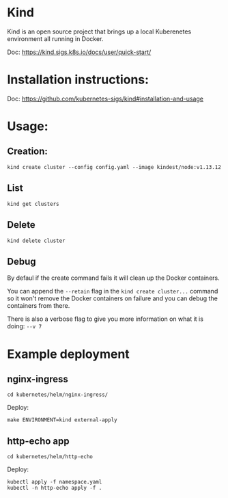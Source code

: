 Kind
=======
Kind is an open source project that brings up a local Kuberenetes environment all
running in Docker.

Doc: https://kind.sigs.k8s.io/docs/user/quick-start/


# Installation instructions:

Doc: https://github.com/kubernetes-sigs/kind#installation-and-usage


# Usage:

## Creation:
```
kind create cluster --config config.yaml --image kindest/node:v1.13.12
```

## List
```
kind get clusters
```

## Delete
```
kind delete cluster
```

## Debug
By defaul if the create command fails it will clean up the Docker containers.

You can append the `--retain` flag in the `kind create cluster...` command so 
it won't remove the Docker containers on failure and you can debug the containers
from there.

There is also a verbose flag to give you more information on what it is doing: `--v 7`

# Example deployment

## nginx-ingress

```
cd kubernetes/helm/nginx-ingress/
```

Deploy:
```
make ENVIRONMENT=kind external-apply
```

## http-echo app

```
cd kubernetes/helm/http-echo
```

Deploy:
```
kubectl apply -f namespace.yaml
kubectl -n http-echo apply -f .
```